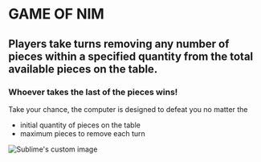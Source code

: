 # GAME OF NIM

## Players take turns removing any number of pieces within a specified quantity from the total available pieces on the table. 

### Whoever takes the last of the pieces wins!

Take your chance, the computer is designed to defeat you no matter the 
- initial quantity of pieces on the table
- maximum pieces to remove each turn

<p align="left">

<img src="https://user-images.githubusercontent.com/106710722/189208827-80707410-525f-4377-a8c5-25665be6f734.png" alt="Sublime's custom image"/>

</p>
